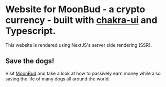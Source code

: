 # Website for MoonBud - a crypto currency - built with [chakra-ui](https://github.com/chakra-ui/chakra-ui) and Typescript.

This website is rendered using NextJS's server side rendering (SSR).

## Save the dogs!

Visit [MoonBud](https://moonbud.space/) and take a look at how to passively earn money while also saving the life of many dogs all around the world.

